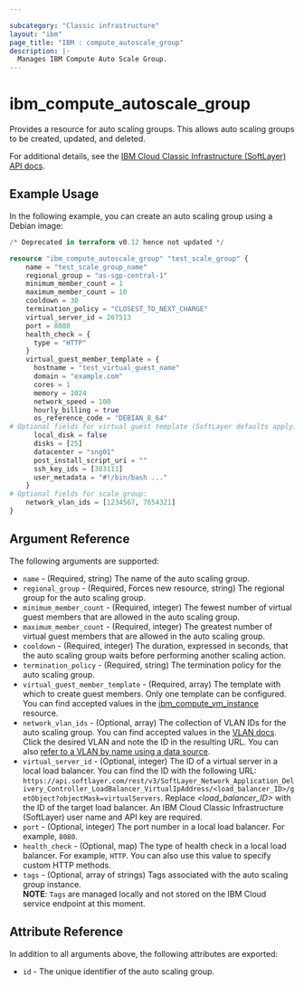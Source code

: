 ```yaml
---

subcategory: "Classic infrastructure"
layout: "ibm"
page_title: "IBM : compute_autoscale_group"
description: |-
  Manages IBM Compute Auto Scale Group.
---
```


# ibm\_compute_autoscale_group

Provides a resource for auto scaling groups. This allows auto scaling groups to be created, updated, and deleted.

For additional details, see the [IBM Cloud Classic Infrastructure (SoftLayer) API docs](http://sldn.softlayer.com/reference/datatypes/SoftLayer_Scale_Group).

## Example Usage

In the following example, you can create an auto scaling group using a Debian image:

```terraform
/* Deprecated in terraform v0.12 hence not updated */

resource "ibm_compute_autoscale_group" "test_scale_group" {
    name = "test_scale_group_name"
    regional_group = "as-sgp-central-1"
    minimum_member_count = 1
    maximum_member_count = 10
    cooldown = 30
    termination_policy = "CLOSEST_TO_NEXT_CHARGE"
    virtual_server_id = 267513
    port = 8080
    health_check = {
      type = "HTTP"
    }
    virtual_guest_member_template = {
      hostname = "test_virtual_guest_name"
      domain = "example.com"
      cores = 1
      memory = 1024
      network_speed = 100
      hourly_billing = true
      os_reference_code = "DEBIAN_8_64"
# Optional fields for virtual guest template (SoftLayer defaults apply):
      local_disk = false
      disks = [25]
      datacenter = "sng01"
      post_install_script_uri = ""
      ssh_key_ids = [383111]
      user_metadata = "#!/bin/bash ..."
    }
# Optional fields for scale_group:
    network_vlan_ids = [1234567, 7654321]
}
```

## Argument Reference

The following arguments are supported:

* `name` - (Required, string) The name of the auto scaling group.
* `regional_group` - (Required, Forces new resource, string) The regional group for the auto scaling group.
* `minimum_member_count` - (Required, integer) The fewest number of virtual guest members that are allowed in the auto scaling group.
* `maximum_member_count` - (Required, integer) The greatest number of virtual guest members that are allowed in the auto scaling group.
* `cooldown` - (Required, integer) The duration, expressed in seconds, that the auto scaling group waits before performing another scaling action.
* `termination_policy` - (Required, string) The termination policy for the auto scaling group.
* `virtual_guest_member_template` - (Required, array) The template with which to create guest members. Only one template can be configured. You can find accepted values in the [ibm_compute_vm_instance](compute_vm_instance.html) resource.
* `network_vlan_ids` - (Optional, array) The collection of VLAN IDs for the auto scaling group. You can find accepted values in the [VLAN docs](https://cloud.ibm.com/classic/network/vlans). Click the desired VLAN and note the ID in the resulting URL. You can also [refer to a VLAN by name using a data source](https://github.com/IBM-Cloud/terraform-provider-ibm/tree/master/website/docs/d/network_vlan.html.markdown).
* `virtual_server_id` - (Optional, integer) The ID of a virtual server in a local load balancer. You can find the ID with the following URL: `https://api.softlayer.com/rest/v3/SoftLayer_Network_Application_Delivery_Controller_LoadBalancer_VirtualIpAddress/<load_balancer_ID>/getObject?objectMask=virtualServers`. Replace _<load_balancer_ID>_ with the ID of the target load balancer. An IBM Cloud Classic Infrastructure (SoftLayer) user name and API key are required.
* `port` - (Optional, integer) The port number in a local load balancer. For example, `8080`.
* `health_check` - (Optional, map) The type of health check in a local load balancer. For example, `HTTP`. You can also use this value to specify custom HTTP methods.
* `tags` - (Optional, array of strings) Tags associated with the auto scaling group instance.  
  **NOTE**: `Tags` are managed locally and not stored on the IBM Cloud service endpoint at this moment.

## Attribute Reference

In addition to all arguments above, the following attributes are exported:

* `id` - The unique identifier of the auto scaling group.
